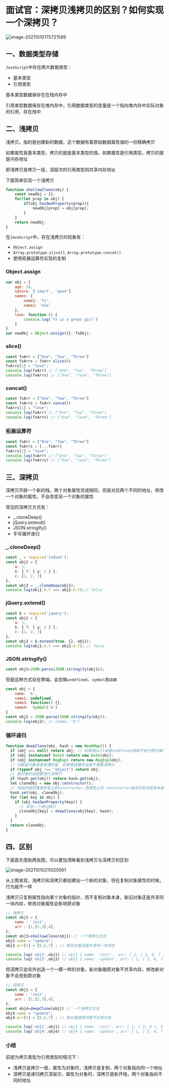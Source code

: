 # 面试官：深拷贝浅拷贝的区别？如何实现一个深拷贝？

![image-20211010175721589](https://cdn.jsdelivr.net/gh/IceRain-mvc/cdn/img/image-20211010175721589.png)

## 一、数据类型存储

`JavaScript`中存在两大数据类型：

- 基本类型
- 引用类型

基本类型数据保存在在栈内存中

引用类型数据保存在堆内存中，引用数据类型的变量是一个指向堆内存中实际对象的引用，存在栈中

## 二、浅拷贝

浅拷贝，指的是创建新的数据，这个数据有着原始数据属性值的一份精确拷贝

如果属性是基本类型，拷贝的就是基本类型的值。如果属性是引用类型，拷贝的就是内存地址

即浅拷贝是拷贝一层，深层次的引用类型则共享内存地址

下面简单实现一个浅拷贝

```js
function shallowClone(obj) {
    const newObj = {};
    for(let prop in obj) {
        if(obj.hasOwnProperty(prop)){
            newObj[prop] = obj[prop];
        }
    }
    return newObj;
}
```

在`JavaScript`中，存在浅拷贝的现象有：

- `Object.assign`
- `Array.prototype.slice()`, `Array.prototype.concat()`
- 使用拓展运算符实现的复制

### Object.assign

```js
var obj = {
    age: 18,
    nature: ['smart', 'good'],
    names: {
        name1: 'fx',
        name2: 'xka'
    },
    love: function () {
        console.log('fx is a great girl')
    }
}
var newObj = Object.assign({}, fxObj);
```

### slice()

```js
const fxArr = ["One", "Two", "Three"]
const fxArrs = fxArr.slice(0)
fxArrs[1] = "love";
console.log(fxArr) // ["One", "Two", "Three"]
console.log(fxArrs) // ["One", "love", "Three"]
```

### concat()

```js
const fxArr = ["One", "Two", "Three"]
const fxArrs = fxArr.concat()
fxArrs[1] = "love";
console.log(fxArr) // ["One", "Two", "Three"]
console.log(fxArrs) // ["One", "love", "Three"]
```

### 拓展运算符

```js
const fxArr = ["One", "Two", "Three"]
const fxArrs = [...fxArr]
fxArrs[1] = "love";
console.log(fxArr) // ["One", "Two", "Three"]
console.log(fxArrs) // ["One", "love", "Three"]
```

## 三、深拷贝

深拷贝开辟一个新的栈，两个对象属性完成相同，但是对应两个不同的地址，修改一个对象的属性，不会改变另一个对象的属性

常见的深拷贝方式有：

- _.cloneDeep()
- jQuery.extend()
- JSON.stringify()
- 手写循环递归

### _.cloneDeep()

```js
const _ = require('lodash');
const obj1 = {
    a: 1,
    b: { f: { g: 1 } },
    c: [1, 2, 3]
};
const obj2 = _.cloneDeep(obj1);
console.log(obj1.b.f === obj2.b.f);// false
```

### jQuery.extend()

```js
const $ = require('jquery');
const obj1 = {
    a: 1,
    b: { f: { g: 1 } },
    c: [1, 2, 3]
};
const obj2 = $.extend(true, {}, obj1);
console.log(obj1.b.f === obj2.b.f); // false
```

### JSON.stringify()

```js
const obj2=JSON.parse(JSON.stringify(obj1));
```

但是这种方式存在弊端，会忽略`undefined`、`symbol`和`函数`

```js
const obj = {
    name: 'A',
    name1: undefined,
    name3: function() {},
    name4:  Symbol('A')
}
const obj2 = JSON.parse(JSON.stringify(obj));
console.log(obj2); // {name: "A"}
```

### 循环递归

```js
function deepClone(obj, hash = new WeakMap()) {
  if (obj === null) return obj; // 如果是null或者undefined我就不进行拷贝操作
  if (obj instanceof Date) return new Date(obj);
  if (obj instanceof RegExp) return new RegExp(obj);
  // 可能是对象或者普通的值  如果是函数的话是不需要深拷贝
  if (typeof obj !== "object") return obj;
  // 是对象的话就要进行深拷贝
  if (hash.get(obj)) return hash.get(obj);
  let cloneObj = new obj.constructor();
  // 找到的是所属类原型上的constructor,而原型上的 constructor指向的是当前类本身
  hash.set(obj, cloneObj);
  for (let key in obj) {
    if (obj.hasOwnProperty(key)) {
      // 实现一个递归拷贝
      cloneObj[key] = deepClone(obj[key], hash);
    }
  }
  return cloneObj;
}
```

## 四、区别

下面首先借助两张图，可以更加清晰看到浅拷贝与深拷贝的区别

![image-20211010211020591](https://cdn.jsdelivr.net/gh/IceRain-mvc/cdn/img/image-20211010211020591.png)

从上图发现，浅拷贝和深拷贝都创建出一个新的对象，但在复制对象属性的时候，行为就不一样

浅拷贝只复制属性指向某个对象的指针，而不复制对象本身，新旧对象还是共享同一块内存，修改对象属性会影响原对象

```js
// 浅拷贝
const obj1 = {
    name : 'init',
    arr : [1,[2,3],4],
};
const obj3=shallowClone(obj1) // 一个浅拷贝方法
obj3.name = "update";
obj3.arr[1] = [5,6,7] ; // 新旧对象还是共享同一块内存

console.log('obj1',obj1) // obj1 { name: 'init',  arr: [ 1, [ 5, 6, 7 ], 4 ] }
console.log('obj3',obj3) // obj3 { name: 'update', arr: [ 1, [ 5, 6, 7 ], 4 ] }
```

但深拷贝会另外创造一个一模一样的对象，新对象跟原对象不共享内存，修改新对象不会改到原对象

```js
// 深拷贝
const obj1 = {
    name : 'init',
    arr : [1,[2,3],4],
};
const obj4=deepClone(obj1) // 一个深拷贝方法
obj4.name = "update";
obj4.arr[1] = [5,6,7] ; // 新对象跟原对象不共享内存

console.log('obj1',obj1) // obj1 { name: 'init', arr: [ 1, [ 2, 3 ], 4 ] }
console.log('obj4',obj4) // obj4 { name: 'update', arr: [ 1, [ 5, 6, 7 ], 4 ] }
```

### 小结

前提为拷贝类型为引用类型的情况下：

- 浅拷贝是拷贝一层，属性为对象时，浅拷贝是复制，两个对象指向同一个地址
- 深拷贝是递归拷贝深层次，属性为对象时，深拷贝是新开栈，两个对象指向不同的地址